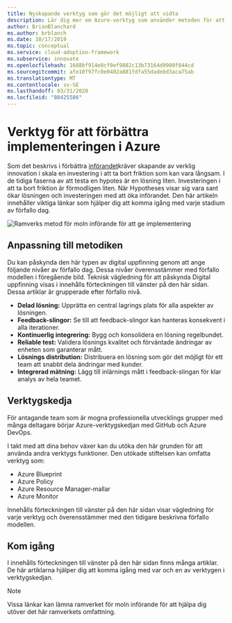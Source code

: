 ```yaml
---
title: Nyskapande verktyg som gör det möjligt att vidta
description: Lär dig mer om Azure-verktyg som använder metoden för att ta bort friktion och förbättra användningen stegvis som Hypotheses vuxen.
author: BrianBlanchard
ms.author: brblanch
ms.date: 10/17/2019
ms.topic: conceptual
ms.service: cloud-adoption-framework
ms.subservice: innovate
ms.openlocfilehash: 1688bf914e8cf0ef9882c13b73164d9980f844cd
ms.sourcegitcommit: afe10f97fc0e0402a881fdfa55dadebd3aca75ab
ms.translationtype: MT
ms.contentlocale: sv-SE
ms.lasthandoff: 03/31/2020
ms.locfileid: "80425586"
---
```

# <a name="tools-to-empower-adoption-in-azure"></a>Verktyg för att förbättra implementeringen i Azure

Som det beskrivs i förbättra [införandet](../considerations/ci-cd.md)kräver skapande av verklig innovation i skala en investering i att ta bort friktion som kan vara långsam. I de tidiga faserna av att testa en hypotes är en lösning liten. Investeringen i att ta bort friktion är förmodligen liten. När Hypotheses visar sig vara sant ökar lösningen och investeringen med att öka införandet. Den här artikeln innehåller viktiga länkar som hjälper dig att komma igång med varje stadium av förfallo dag.

![Ramverks metod för moln införande för att ge implementering](../../_images/innovate/empower-adoption-maturity.png)

## <a name="alignment-to-the-methodology"></a>Anpassning till metodiken

Du kan påskynda den här typen av digital uppfinning genom att ange följande nivåer av förfallo dag. Dessa nivåer överensstämmer med förfallo modellen i föregående bild. Teknisk vägledning för att påskynda Digital uppfinning visas i innehålls förteckningen till vänster på den här sidan. Dessa artiklar är grupperade efter förfallo nivå.

- **Delad lösning:** Upprätta en central lagrings plats för alla aspekter av lösningen.
- **Feedback-slingor:** Se till att feedback-slingor kan hanteras konsekvent i alla iterationer.
- **Kontinuerlig integrering:** Bygg och konsolidera en lösning regelbundet.
- **Reliable test:** Validera lösnings kvalitet och förväntade ändringar av enheten som garanterar mått.
- **Lösnings distribution:** Distribuera en lösning som gör det möjligt för ett team att snabbt dela ändringar med kunder.
- **Integrerad mätning:** Lägg till inlärnings mått i feedback-slingan för klar analys av hela teamet.

## <a name="toolchain"></a>Verktygskedja

För antagande team som är mogna professionella utvecklings grupper med många deltagare börjar Azure-verktygskedjan med GitHub och Azure DevOps.

I takt med att dina behov växer kan du utöka den här grunden för att använda andra verktygs funktioner. Den utökade stiftelsen kan omfatta verktyg som:

- Azure Blueprint
- Azure Policy
- Azure Resource Manager-mallar
- Azure Monitor

Innehålls förteckningen till vänster på den här sidan visar vägledning för varje verktyg och överensstämmer med den tidigare beskrivna förfallo modellen.

## <a name="get-started"></a>Kom igång

I innehålls förteckningen till vänster på den här sidan finns många artiklar. De här artiklarna hjälper dig att komma igång med var och en av verktygen i verktygskedjan.

> [!NOTE]
> Vissa länkar kan lämna ramverket för moln införande för att hjälpa dig utöver det här ramverkets omfattning.

